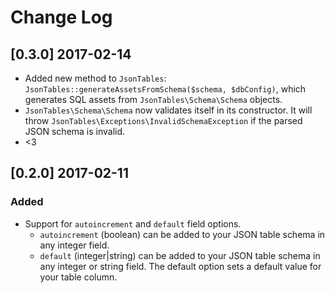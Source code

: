 # Change Log

## [0.3.0] 2017-02-14
 - Added new method to `JsonTables`: `JsonTables::generateAssetsFromSchema($schema, $dbConfig)`, which generates SQL assets from `JsonTables\Schema\Schema` objects.
 - `JsonTables\Schema\Schema` now validates itself in its constructor. It will throw `JsonTables\Exceptions\InvalidSchemaException` if the parsed JSON schema is invalid.
 - <3

## [0.2.0] 2017-02-11
### Added
 - Support for `autoincrement` and `default` field options.
   - `autoincrement` (boolean) can be added to your JSON table schema in any integer field.
   - `default` (integer|string) can be added to your JSON table schema in any integer or string field. The default option sets a default value for your table column.